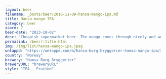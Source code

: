 ```yaml
---
layout: beer
filename: _posts/beer/2016-11-09-hansa-mango-ipa.md
title: Hansa mango IPA
category: beer
score: 7
beer-date: "2023-10-02"
desc: "Cheapish supermarket beer. The mango comes through nicely and adds a little sourness. Exactly what I would expect"
permalink: /beer/:title.html
img: /img/list/hansa-mango-ipa.jpeg
untappd: "https://untappd.com/b/hansa-borg-bryggerier-hansa-mango-ipa/3159505"
country: "Norway"
brewery: "Hansa Borg Bryggerier"
breweryURL: "breweryURL"
style: "IPA - Fruited"
---
```

